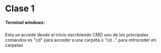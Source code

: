 # Clase 1

##### Terminal windows:
Esta se accede desde el inicio escribiendo CMD
    uno de los principales comandos es "cd" para acceder a una carpeta o "cd .." para retroceder en carpetas 

